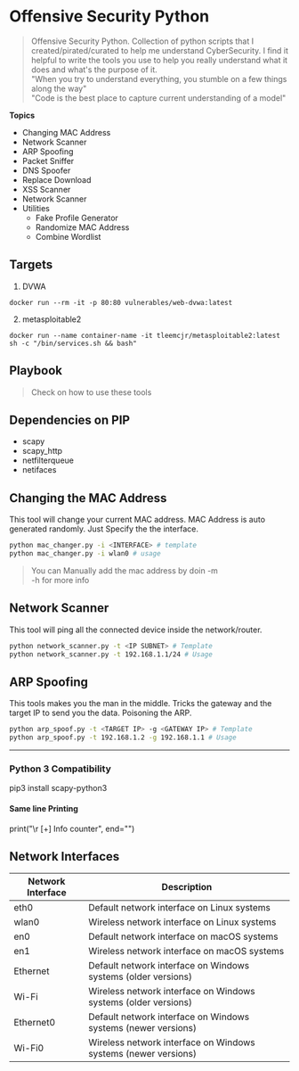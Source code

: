 # Offensive Security Python
> Offensive Security Python. Collection of python scripts that I created/pirated/curated to help me understand CyberSecurity. I find it helpful to write the tools you use to help you really understand what it does and what's the purpose of it.    
> "When you try to understand everything, you stumble on a few things along the way"  
> "Code is the best place to capture current understanding of a model"  
 
**Topics**
- Changing MAC Address 
- Network Scanner
- ARP Spoofing
- Packet Sniffer
- DNS Spoofer
- Replace Download
- XSS Scanner 
- Network Scanner
- Utilities
  - Fake Profile Generator
  - Randomize MAC Address
  - Combine Wordlist

## Targets

1. DVWA
```
docker run --rm -it -p 80:80 vulnerables/web-dvwa:latest
```
2. metasploitable2
```
docker run --name container-name -it tleemcjr/metasploitable2:latest sh -c "/bin/services.sh && bash"
```

## Playbook
> Check on how to use these tools 

## Dependencies on PIP
- scapy
- scapy_http
- netfilterqueue
- netifaces

## Changing the MAC Address 

This tool will change your current MAC address. 
MAC Address is auto generated randomly. Just Specify the the interface. 

```bash
python mac_changer.py -i <INTERFACE> # template
python mac_changer.py -i wlan0 # usage
```
> You can Manually add the mac address by doin -m   
> -h for more info

## Network Scanner

This tool will ping all the connected device inside the network/router.

```bash
python network_scanner.py -t <IP SUBNET> # Template
python network_scanner.py -t 192.168.1.1/24 # Usage
```

## ARP Spoofing 

This tools makes you the man in the middle. 
Tricks the gateway and the target IP to send you the data.
Poisoning the ARP. 

```bash
python arp_spoof.py -t <TARGET IP> -g <GATEWAY IP> # Template
python arp_spoof.py -t 192.168.1.2 -g 192.168.1.1 # Usage
```

---

### Python 3 Compatibility

pip3 install scapy-python3

#### Same line Printing 
print("\r [+] Info counter", end="")


## Network Interfaces

| Network Interface | Description                                                    |
|-------------------|----------------------------------------------------------------|
| eth0              | Default network interface on Linux systems                     |
| wlan0             | Wireless network interface on Linux systems                    |
| en0               | Default network interface on macOS systems                     |
| en1               | Wireless network interface on macOS systems                    |
| Ethernet          | Default network interface on Windows systems (older versions)  |
| Wi-Fi             | Wireless network interface on Windows systems (older versions) |
| Ethernet0         | Default network interface on Windows systems (newer versions)  |
| Wi-Fi0            | Wireless network interface on Windows systems (newer versions) |
